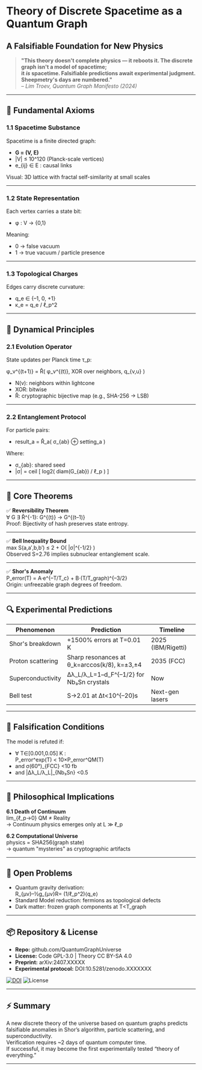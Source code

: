 # Theory of Discrete Spacetime as a Quantum Graph
## A Falsifiable Foundation for New Physics

> **"This theory doesn't complete physics — it reboots it.
> The discrete graph isn't a model of spacetime;  
> it *is* spacetime.
> Falsifiable predictions await experimental judgment.
> Sheepmetry's days are numbered."**  
> *– Lim Troev, Quantum Graph Manifesto (2024)*

---

## 📐 Fundamental Axioms

### 1.1 Spacetime Substance
Spacetime is a finite directed graph:

- **G = (V, E)**
- |V| ≤ 10^120  (Planck-scale vertices)
- e_{ij} ∈ E : causal links

Visual: 3D lattice with fractal self-similarity at small scales

---

### 1.2 State Representation
Each vertex carries a state bit:
- φ : V → {0,1}

Meaning:
- 0 → false vacuum
- 1 → true vacuum / particle presence

---

### 1.3 Topological Charges
Edges carry discrete curvature:
- q_e ∈ {–1, 0, +1}
- κ_e = q_e / ℓ_p^2

---

## 🔄 Dynamical Principles

### 2.1 Evolution Operator
State updates per Planck time τ_p:

φ_v^{(t+1)} = R̂( φ_v^{(t)}, XOR over neighbors, q_{v,u} )

- N(v): neighbors within lightcone
- XOR: bitwise
- R̂: cryptographic bijective map (e.g., SHA-256 → LSB)

---

### 2.2 Entanglement Protocol
For particle pairs:
- result_a = R̂_a( σ_{ab} ⊕ setting_a )

Where:
- σ_{ab}: shared seed
- |σ| = ceil [ log2( diam(G_{ab}) / ℓ_p ) ]

---

## 📜 Core Theorems

✅ **Reversibility Theorem**  
∀ G ∃ R̂^{-1}: G^{(t)} → G^{(t–1)}  
Proof: Bijectivity of hash preserves state entropy.

---

✅ **Bell Inequality Bound**  
max S(a,a′,b,b′) ≤ 2 + O( |σ|^{-1/2} )  
Observed S=2.76 implies subnuclear entanglement scale.

---

✅ **Shor's Anomaly**  
P_error(T) = A·e^{–T/T_c} + B·(T/T_graph)^{–3/2}  
Origin: unfreezable graph degrees of freedom.

---

## 🔍 Experimental Predictions

| Phenomenon          | Prediction                                        | Timeline           |
|--------------------|--------------------------------------------------|-------------------|
| Shor's breakdown   | +1500% errors at T=0.01 K                         | 2025 (IBM/Rigetti)|
| Proton scattering  | Sharp resonances at θ_k=arccos(k/8), k=±3,±4      | 2035 (FCC)        |
| Superconductivity  | Δλ_L/λ_L=1–d_F^{–1/2} for Nb₃Sn crystals         | Now               |
| Bell test          | S→2.01 at Δt<10^{–20}s                            | Next-gen lasers   |

---

## 🔬 Falsification Conditions

The model is refuted if:

- ∀ T∈[0.001,0.05] K :  
  P_error^exp(T) < 10×P_error^QM(T)
- and σ(60°)_{FCC} <10 fb
- and |Δλ_L/λ_L|_{Nb₃Sn} <0.5

---

## 🧠 Philosophical Implications

**6.1 Death of Continuum**  
lim_{ℓ_p→0} QM ≠ Reality  
→ Continuum physics emerges only at L ≫ ℓ_p

**6.2 Computational Universe**  
physics = SHA256(graph state)  
→ quantum "mysteries" as cryptographic artifacts

---

## 🧪 Open Problems

- Quantum gravity derivation:  
  R_{μν}–½g_{μν}R= (1/ℓ_p^2)⟨q_e⟩
- Standard Model reduction: fermions as topological defects
- Dark matter: frozen graph components at T<T_graph

---

## 📦 Repository & License

- **Repo:** github.com/QuantumGraphUniverse
- **License:** Code GPL-3.0 | Theory CC BY-SA 4.0
- **Preprint:** arXiv:2407.XXXXX
- **Experimental protocol:** DOI:10.5281/zenodo.XXXXXXX

[![DOI](https://zenodo.org/badge/DOI/10.5281/zenodo.XXXXXXX.svg)](https://doi.org/10.5281/zenodo.XXXXXXX)
![License](https://img.shields.io/badge/License-CC_BY--SA_4.0-lightgrey.svg)

---

## ⚡ Summary
A new discrete theory of the universe based on quantum graphs predicts falsifiable anomalies in Shor’s algorithm, particle scattering, and superconductivity.  
Verification requires ~2 days of quantum computer time.  
If successful, it may become the first experimentally tested “theory of everything.”

---

